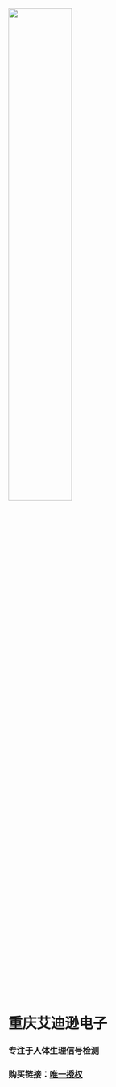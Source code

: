<img decoding="async" src="https://addison-cq.github.io/webPages/images/logo.png" width="50%">

# 重庆艾迪逊电子

### 专注于人体生理信号检测

### 购买链接：[唯一授权](https://shop108071095.taobao.com/)
